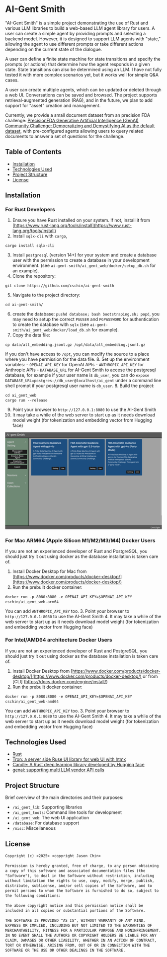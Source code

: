 # AI-Gent Smith

"AI-Gent Smith" is a simple project demonstrating the use of Rust and various LLM libraries to build a web-based LLM agent library for users. A user can create a simple agent by providing prompts and selecting a backend model. However, it is designed to support LLM agents with "state," allowing the agent to use different prompts or take different actions depending on the current state of the dialogue.

A user can define a finite state machine for state transitions and specify the prompts (or actions) that determine how the agent responds in a given state. State transitions can also be determined using an LLM. I have not fully tested it with more complex scenarios yet, but it works well for simple Q&A cases.

A user can create multiple agents, which can be updated or deleted through a web UI. Conversations can be saved and browsed. The project supports retrieval-augmented generation (RAG), and in the future, we plan to add support for "asset" creation and management.

Currently, we provide a small document dataset from an precision FDA challenge: [PrecisionFDA Generative Artificial Intelligence (GenAI) Community Challenge: Democratizing and Demystifying AI as the default dataset](https://precision.fda.gov/challenges/34/intro), with pre-configured agents allowing users to query related documents to answer a set of questions for the challenge.


## Table of Contents

- [Installation](#installation)
- [Technologies Used](#technologies-used)
- [Project Structure](#project-structure)
- [License](#license)

## Installation

### For Rust Developers

1. Ensure you have Rust installed on your system. If not, install it from [https://www.rust-lang.org/tools/install](https://www.rust-lang.org/tools/install)
2. Install `sqlx-cli` with `cargo`, 
```
cargo install sqlx-cli
```
3. Install `postgresql` (version 14+) for your system and create a database user with the permission to create a database in your development environment. (see `ai-gent-smith/ai_gent_web/docker/setup_db.sh` for an example). 
4. Clone the repository: 
```
git clone https://github.com/cschin/ai-gent-smith
```
5. Navigate to the project directory: 
```
cd ai-gent-smith/
```
6. create the database: `pushd database; bash bootstraping.sh; popd`, you may need to setup the correct `PGUSER` and `PGPASSWORD` for authentication to create the database with `sqlx` (see `ai-gent-smith/ai_gent_web/docker/load_db.sh` for example). 
7. Copy the data file: 
```
cp data/all_embedding.jsonl.gz /opt/data/all_embedding.jsonl.gz
```
If you don't have access to `/opt`, you can modify the source to a place where you have
permission for the data file.
8. Set up the environment variables: 
    - `OPENAI_API_KEY` for OpenAI APIs
    - `ANTHROPIC_API_KEY` for Anthropic APIs
    - `DATABASE_URL` for AI-Gent Smith to accese the postgresql database, for example if your
    user name is `db_user`, you can do `expose DATABASE_URL=postgres://db_user@localhost/ai_gent` under a command line shell prompt if your postgresql user name is `db_user`.
8. Build the project: 
```
cd ai_gent_web
cargo run --release
```
9. Point your browser to `http://127.0.0.1:8080` to use the AI-Gent Smith
10. It may take a while of the web server to start up as it needs download model weight (for tokenization and embedding vector from Hugging face)

![AI-Gent Smith](https://github.com/cschin/ai-gent-smith/blob/main/misc/images/ai_gent_web.png?raw=true)

### For Mac ARM64 (Apple Silicon M1/M2/M3/M4) Docker Users

If you are not an experienced developer of Rust and PostgreSQL, you should just try it out
using docker as the database installation is taken care of. 

1. Install Docker Desktop for Mac from [https://www.docker.com/products/docker-desktop/](https://www.docker.com/products/docker-desktop/)
2. Run the prebuilt docker container: 
```
docker run -p 8080:8080 -e OPENAI_API_KEY=$OPENAI_API_KEY cschin/ai_gent_web-arm64
```
You can add `ANTHROPIC_API_KEY` too.
3. Point your browser to `http://127.0.0.1:8080` to use the AI-Gent Smith
4. It may take a while of the web server to start up as it needs download model weight (for tokenization and embedding vector from Hugging face)


### For Intel/AMD64 architecture Docker Users

If you are not an experienced developer of Rust and PostgreSQL, you should just try it out
using docker as the database installation is taken care of. 

1. Install Docker Desktop from [https://www.docker.com/products/docker-desktop/](https://www.docker.com/products/docker-desktop/) or from [CLI] (https://docs.docker.com/engine/install/)
2. Run the prebuilt docker container: 
```
docker run -p 8080:8080 -e OPENAI_API_KEY=$OPENAI_API_KEY cschin/ai_gent_web-amd64
```
You can add `ANTHROPIC_API_KEY` too.
3. Point your browser to `http://127.0.0.1:8080` to use the AI-Gent Smith
4. It may take a while of the web server to start up as it needs download model weight (for tokenization and embedding vector from Hugging face)


## Technologies Used

- [Rust](https://www.rust-lang.org)
- [Tron: a server side Ruse UI library for web UI with htmx](https://github.com/cschin/tron)  
- [Candle: A Rust deep learning library developed by Hugging face ](https://github.com/huggingface/candle)
- [genai: supporting multi LLM vendor API calls](https://github.com/jeremychone/rust-genai)

## Project Structure

Brief overview of the main directories and their purposes:

- `/ai_gent_lib`: Supporting libraries
- `/ai_gent_tools`: Command line tools for development
- `/ai_gent_web`: The web UI application
- `/database`: For database support
- `/misc`: Miscellaneous 

## License
```
Copyright (c) <2025> <copyright Jason Chin>

Permission is hereby granted, free of charge, to any person obtaining a copy of this software and associated documentation files (the "Software"), to deal in the Software without restriction, including without limitation the rights to use, copy, modify, merge, publish, distribute, sublicense, and/or sell copies of the Software, and to permit persons to whom the Software is furnished to do so, subject to the following conditions:

The above copyright notice and this permission notice shall be included in all copies or substantial portions of the Software.

THE SOFTWARE IS PROVIDED "AS IS", WITHOUT WARRANTY OF ANY KIND, EXPRESS OR IMPLIED, INCLUDING BUT NOT LIMITED TO THE WARRANTIES OF MERCHANTABILITY, FITNESS FOR A PARTICULAR PURPOSE AND NONINFRINGEMENT. IN NO EVENT SHALL THE AUTHORS OR COPYRIGHT HOLDERS BE LIABLE FOR ANY CLAIM, DAMAGES OR OTHER LIABILITY, WHETHER IN AN ACTION OF CONTRACT, TORT OR OTHERWISE, ARISING FROM, OUT OF OR IN CONNECTION WITH THE SOFTWARE OR THE USE OR OTHER DEALINGS IN THE SOFTWARE.
```




